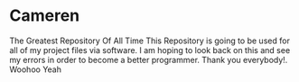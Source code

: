 # Cameren
The Greatest Repository Of All Time
This Repository is going to be used for all of my project files via software. I am hoping to look back on this and see my errors in order to become a better programmer. Thank you everybody!.
Woohoo
Yeah
